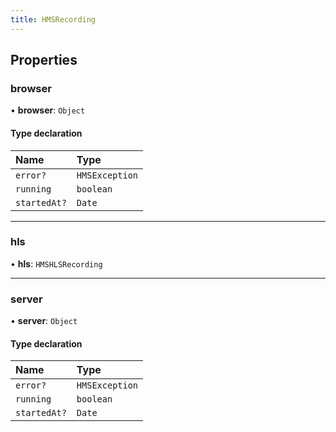 ```yaml
---
title: HMSRecording
---
```


## Properties

### browser

• **browser**: `Object`

#### Type declaration

| Name         | Type           |
| :----------- | :------------- |
| `error?`     | `HMSException` |
| `running`    | `boolean`      |
| `startedAt?` | `Date`         |

---

### hls

• **hls**: `HMSHLSRecording`

---

### server

• **server**: `Object`

#### Type declaration

| Name         | Type           |
| :----------- | :------------- |
| `error?`     | `HMSException` |
| `running`    | `boolean`      |
| `startedAt?` | `Date`         |
